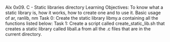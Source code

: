 Alx 0x09. C - Static libraries directory
Learning Objectives: To know what a static library is, how it works, how to create one and to use it.
Basic usage of ar, ranlib, nm
Task 0: Create the static library libmy.a containing all the functions listed below:
Task 1: Create a script called create_static_lib.sh that creates a static library called liball.a from all the .c files that are in the current directory.
